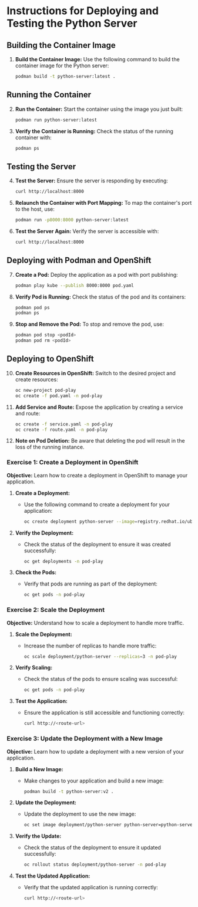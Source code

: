 # Instructions for Deploying and Testing the Python Server

## Building the Container Image

1. **Build the Container Image:**
   Use the following command to build the container image for the Python server:
   ```bash
   podman build -t python-server:latest .
   ```

## Running the Container

2. **Run the Container:**
   Start the container using the image you just built:
   ```bash
   podman run python-server:latest
   ```

3. **Verify the Container is Running:**
   Check the status of the running container with:
   ```bash
   podman ps
   ```

## Testing the Server

4. **Test the Server:**
   Ensure the server is responding by executing:
   ```bash
   curl http://localhost:8000
   ```

5. **Relaunch the Container with Port Mapping:**
   To map the container's port to the host, use:
   ```bash
   podman run -p8000:8000 python-server:latest
   ```

6. **Test the Server Again:**
   Verify the server is accessible with:
   ```bash
   curl http://localhost:8000
   ```

## Deploying with Podman and OpenShift

7. **Create a Pod:**
   Deploy the application as a pod with port publishing:
   ```bash
   podman play kube --publish 8000:8000 pod.yaml
   ```

8. **Verify Pod is Running:**
   Check the status of the pod and its containers:
   ```bash
   podman pod ps
   podman ps
   ```

9. **Stop and Remove the Pod:**
   To stop and remove the pod, use:
   ```bash
   podman pod stop <podId>
   podman pod rm <podId>
   ```

## Deploying to OpenShift

10. **Create Resources in OpenShift:**
    Switch to the desired project and create resources:
    ```bash
    oc new-project pod-play
    oc create -f pod.yaml -n pod-play
    ```

11. **Add Service and Route:**
    Expose the application by creating a service and route:
    ```bash
    oc create -f service.yaml -n pod-play
    oc create -f route.yaml -n pod-play
    ```

12. **Note on Pod Deletion:**
    Be aware that deleting the pod will result in the loss of the running instance.


### Exercise 1: Create a Deployment in OpenShift

**Objective:** Learn how to create a deployment in OpenShift to manage your application.

1. **Create a Deployment:**
   - Use the following command to create a deployment for your application:
     ```bash
     oc create deployment python-server --image=registry.redhat.io/ubi9/python-312 -n pod-play
     ```

2. **Verify the Deployment:**
   - Check the status of the deployment to ensure it was created successfully:
     ```bash
     oc get deployments -n pod-play
     ```

3. **Check the Pods:**
   - Verify that pods are running as part of the deployment:
     ```bash
     oc get pods -n pod-play
     ```

### Exercise 2: Scale the Deployment

**Objective:** Understand how to scale a deployment to handle more traffic.

1. **Scale the Deployment:**
   - Increase the number of replicas to handle more traffic:
     ```bash
     oc scale deployment/python-server --replicas=3 -n pod-play
     ```

2. **Verify Scaling:**
   - Check the status of the pods to ensure scaling was successful:
     ```bash
     oc get pods -n pod-play
     ```

3. **Test the Application:**
   - Ensure the application is still accessible and functioning correctly:
     ```bash
     curl http://<route-url>
     ```

### Exercise 3: Update the Deployment with a New Image

**Objective:** Learn how to update a deployment with a new version of your application.

1. **Build a New Image:**
   - Make changes to your application and build a new image:
     ```bash
     podman build -t python-server:v2 .
     ```

2. **Update the Deployment:**
   - Update the deployment to use the new image:
     ```bash
     oc set image deployment/python-server python-server=python-server:v2 -n pod-play
     ```

3. **Verify the Update:**
   - Check the status of the deployment to ensure it updated successfully:
     ```bash
     oc rollout status deployment/python-server -n pod-play
     ```

4. **Test the Updated Application:**
   - Verify that the updated application is running correctly:
     ```bash
     curl http://<route-url>
     ```

